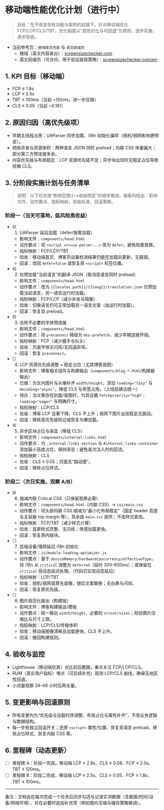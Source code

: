 # 移动端性能优化计划（进行中）

> 目标：在不改变现有功能与架构的前提下，针对移动端优化 FCP/LCP/CLS/TBT，优化幅度以“高性价比与可回退”为原则，逐步实施、逐步验收。

- 当前参考页：`根域英文内容` 与 `英文前缀页`
  - 根域（英文内容直出）：[screensizechecker.com](https://screensizechecker.com/)
  - 英文前缀页（可访问，用于验证路径策略）：[screensizechecker.com/en](http://screensizechecker.com/en)

## 1. KPI 目标（移动端）
- FCP ≤ 1.8s
- LCP ≤ 2.5s
- TBT ≤ 100ms（当前 ~150ms，进一步压降）
- CLS ≤ 0.05（当前 ~0.161）

## 2. 原因归因（高优先级项）
- 早期主线程占用：UAParser 同步加载、i18n 初始化偏早（弱机/弱网影响更明显）。
- 网络并发与资源体积：两种语言 JSON 同时 preload；内联 CSS 体量偏大；部分第三方预连接多余。
- 内容优先级与布局稳定：LCP 资源优先级不足；异步块出现时无稳定占位导致轻微 CLS。

## 3. 分阶段实施计划与任务清单

> 说明：以下任务按“影响范围小→收益明显”的顺序推进。每条均给出：影响文件、动作要点、指标映射、验收标准、回滚策略。

### 阶段一（当天可落地，低风险高收益）

- [x] 1. UAParser 延后加载（defer/按需加载）
  - 影响文件：`components/head.html`
  - 动作要点：将 `<script src=ua-parser...>` 改为 `defer`，避免阻塞首屏。
  - 指标映射：FCP/LCP/TBT
  - 验收：移动端首页、博客页设备检测结果仍能在加载后更新，无报错。
  - 回滚：改回 `defer=false` 或恢复原 `<script>` 标签位置。

- [x] 2. 仅预加载“当前语言”的翻译 JSON（取消双语言同时 preload）
  - 影响文件：`components/head.html`
  - 动作要点：改为 `{{locales_path}}/{{lang}}/translation.json` 仅预加载当前语言，另一语言运行时加载。
  - 指标映射：FCP/LCP（减少并发与阻塞）
  - 验收：切换语言仍可正常加载另一语言文案（由运行时加载）。
  - 回滚：恢复双 preload。

- [x] 3. 去除不必要的字体预连接
  - 影响文件：`components/head.html`
  - 动作要点：将 `preconnect` 降级为 `dns-prefetch`，减少早期连接开销。
  - 指标映射：FCP（减少握手与队头）
  - 验收：页面字体无闪烁/无回退异常。
  - 回滚：恢复 `preconnect`。

- [ ] 4. LCP 资源优先级调整 + 稳定占位（尤其博客首图）
  - 影响文件：博客相关组件与构建输出（`components/blog-*.html`/构建器输出）
  - 已做：为文内图片与头像补齐 `width/height`，添加 `loading="lazy"` 与 `decoding="async"`，降低 CLS 与带宽占用。（上线前建议统一）
  - 待办：当文章存在封面/首图时，为其设置 `fetchpriority="high"`、`loading="eager"` 与明确尺寸。
  - 指标映射：LCP/CLS
  - 验收：博客 LCP 显著下降，CLS 不上升；弱网下图片出现稳定无跳动。
  - 回滚：移除高优先级标记或恢复为懒加载。

- [x] 5. 异步区块占位与渐显（降低 CLS）
  - 影响文件：`components/internal-links.html`
  - 动作要点：为 `.internal-links-section` 与 `#internal-links-container` 添加最小高度占位，保持渐显；避免首次注入时的回流。
  - 指标映射：CLS
  - 验收：CLS ≤ 0.05；页面无“跳动感”。
  - 回滚：移除占位样式。

### 阶段二（次日实施，观察 A/B）

- [x] 6. 缩减内联 Critical CSS（只保留首屏必需）
  - 影响文件：`components/head.html`（内联 CSS）→ `css/main.css`
  - 动作要点：将头部内联 CSS 缩减为“最小化布局稳定”（固定 header 高度与主容器 top margin 等），其余由 `main.css` 提供；不改样式表现。
  - 指标映射：FCP/TBT（减少样式计算）
  - 验收：首屏样式完整、无闪烁；体感加载更快。
  - 回滚：恢复原内联块。

- [ ] 7. 低端设备/慢网延后 i18n 初始化
  - 影响文件：`js/module-loading-optimizer.js`
  - 动作要点：基于 `deviceMemory/hardwareConcurrency/effectiveType`，将 i18n 从 `critical` 调整为 `deferred`（延时 300–800ms）；或保留在 `critical` 但动态延迟处理。（代码已实现动态延后）
  - 指标映射：LCP/TBT
  - 验收：弱机/弱网首屏先成像，随后文案替换；无白屏与闪烁。
  - 回滚：恢复原优先级。

- [ ] 8. 图片规范化输出（构建层）
  - 影响文件：博客构建输出/模板
  - 动作要点：统一输出 `width/height`、必要的 `srcset/sizes`；校验图片压缩比与尺寸上限。
  - 指标映射：LCP/CLS/传输体积
  - 验收：移动端图像清晰且加载更快，CLS 不上升。
  - 回滚：撤回构建规则。

## 4. 验收与监控
- Lighthouse（移动端仿真）对比前后数据，重点关注 FCP/LCP/CLS。
- RUM（真实用户指标）埋点（可后续补充）观测 LCP/CLS 曲线，确保无地区性回退。
- 小流量观察 24–48 小时后再全量。

## 5. 变更影响与回滚原则
- 所有变更均为“优先级与加载时序调整、布局占位与属性补齐”，不改业务逻辑与数据结构。
- 每一步有独立回滚开关：还原 `<script>` 属性/位置、恢复双语言 preload、移除占位样式、恢复内联 CSS 等。

## 6. 里程碑（动态更新）
- [ ] 里程碑 A：阶段一完成，移动端 LCP ≤ 2.8s、CLS ≤ 0.08、FCP ≤ 2.0s、TBT ≤ 120ms。
- [ ] 里程碑 B：阶段二完成，移动端 LCP ≤ 2.5s、CLS ≤ 0.05、FCP ≤ 1.8s、TBT ≤ 100ms。

---

备注：文档会在每次完成一个任务后同步勾选与记录实测数据（含截图/时间/设备/网络环境），并在必要时追加补充项（例如图片压缩与缓存策略微调）。
